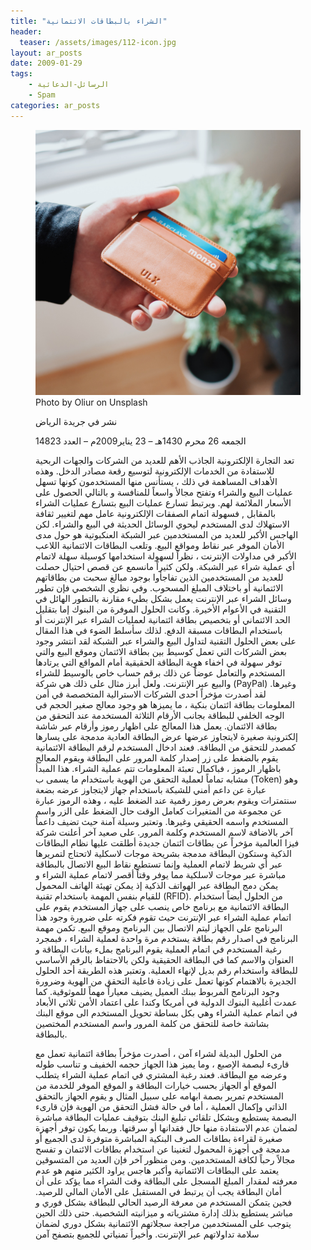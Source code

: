 ```yaml
---
title: "الشراء بالبطاقات الائتمانية"
header: 
  teaser: /assets/images/112-icon.jpg
layout: ar_posts
date: 2009-01-29
tags:
    - الرسائل-الدعائية
    - Spam
categories: ar_posts
---
```

<figure class="image">
    <a href="/assets/images//assets/images/112-icon.jpg"><img src="/assets/images/112-icon.jpg"></a>
    <figcaption>Photo by Oliur on Unsplash</figcaption>


نشر في جريدة الرياض

 الجمعه 26 محرم 1430هـ – 23 يناير2009م – العدد 14823

تعد التجارة الإلكترونية الجاذب الأهم للعديد من الشركات والجهات الربحية للاستفادة من الخدمات الإلكترونية لتوسيع رقعة مصادر الدخل. وهذه الأهداف المساهمة في ذلك ، يستأنس منها المستخدمون كونها تسهل عمليات البيع والشراء وتفتح مجالأ واسعاً للمنافسة و بالتالي الحصول على الأسعار الملائمة لهم. ويرتبط تسارع عمليات البيع بتسارع عمليات الشراء بالمقابل , فسهولة اتمام الصفقات الإلكترونية عامل مهم لتغيير ثقافة الاستهلاك لدى المستخدم ليحوي الوسائل الحديثة في البيع والشراء. لكن الهاجس الأكبر للعديد من المستخدمين عبر الشبكة العنكبوتية هو حول مدى الأمان الموفر عبر نقاط ومواقع البيع. وتلعب البطاقات الائتمانية اللاعب الأكبر في مداولات الإنترنت ، نظراً لسهولة استخدامها كوسيلة سهلة لاتمام أي عملية شراء عبر الشبكة. ولكن كثيراً مانسمع عن قصص احتيال حصلت للعديد من المستخدمين الذين تفاجأوا بوجود مبالغ سحبت من بطاقاتهم الائتمانية أو باختلاف المبلغ المسحوب. وفي نظري الشخصي فإن تطور وسائل الشراء عبر الإنترنت يعمل بشكل بطيء مقارنة بالتطور الهائل في التقنية في الأعوام الأخيرة. وكانت الحلول الموفرة من البنوك إما بتقليل الحد الائتماني أو بتخصيص بطاقة ائتمانية لعمليات الشراء عبر الإنترنت أو باستخدام البطاقات مسبقة الدفع. لذلك سأسلط الضوء في هذا المقال على بعض الحلول التقنية لتداول البيع والشراء عبر الشبكة لقد انتشر وجود بعض الشركات التي تعمل كوسيط بين بطاقة الائتمان وموقع البيع والتي توفر سهولة في اخفاء هوية البطاقة الحقيقية أمام المواقع التي يرتادها المستخدم والتعامل عوضاً عن ذلك برقم حساب خاص بالوسيط للشراء والبيع عبر الإنترنت. ولعل أبرز مثال على ذلك هي شركة (PayPal) وغيرها. لقد أصدرت مؤخراً احدى الشركات الاسترالية المتخصصة في أمن المعلومات بطاقة ائتمان بنكية ، ما يميزها هو وجود معالج صغير الحجم في الوجه الخلفي للبطاقة بجانب الأرقام الثلاثة المستخدمة عند التحقق من بطاقة الائتمان. يعمل هذا المعالج على اظهار رموز وأرقام عبر شاشة إلكترونية صغيرة لايتجاوز عرضها عرض البطاقة العادية مدمجة على يسارها كمصدر للتحقق من البطاقة. فعند ادخال المستخدم لرقم البطاقة الائتمانية يقوم بالضغط على زر إصدار كلمة المرور على البطاقة ويقوم المعالج باظهار الرموز ، فباكمال تعبئة المعلومات تتم عملية الشراء. هذا المبدأ مشابه تماماً لعملية التحقق من الهوية باستخدام ما يسمى ب (Token) وهو عبارة عن داعم أمني للشبكة باستخدام جهاز لايتجاوز عرضه بضعة سنتمترات ويقوم بعرض رموز رقمية عند الضغط عليه ، وهذه الرموز عبارة عن مجموعة من المتغيرات كعامل الوقت حال الضغط على الزر واسم المستخدم واسمه الحقيقي وغيرها. وتعتبر وسيلة آمنة حيث تضيف داعماً آخر بالاضافة لاسم المستخدم وكلمة المرور. على صعيد آخر أعلنت شركة فيزا العالمية مؤخراً عن بطاقات ائتمان جديدة أطلقت عليها نظام البطاقات الذكية وستكون البطاقة مدمجة بشريحة موجات لاسكلية لاتحتاج لتمريرها عبر أي شريط لاتمام العملية وإنما تستطيع نقاط البيع الاتصال بالبطاقة مباشرة عبر موجات لاسلكية مما يوفر وقتاً أقصر لاتمام عملية الشراء و يمكن دمج البطاقة عبر الهواتف الذكية إذ يمكن تهيئة الهاتف المحمول للقيام بنفس المهمة باستخدام تقنية (RFID). من الحلول أيضاً استخدام البطاقة الائتمانية مع برنامج خاص ينصب على جهاز المستخدم يقوم على اتمام عملية الشراء عبر الإنترنت حيث تقوم فكرته على ضرورة وجود هذا البرنامج على الجهاز ليتم الاتصال بين البرنامج وموقع البيع. تكمن مهمة البرنامج في اصدار رقم بطاقة يستخدم مرة واحدة لعملية الشراء ، فبمجرد رغبة المستخدم في اتمام العملية يقوم البرنامج بملء بيانات البطاقة و العنوان والاسم كما في البطاقة الحقيقية ولكن بالاحتفاظ بالرقم الأساسي للبطاقة واستخدام رقم بديل لإنهاء العملية. وتعتبر هذه الطريقة أحد الحلول الجديرة بالاهتمام كونها تعمل على زيادة فاعلية التحقق من الهوية وضرورة وجود البرنامج المربوط ببنك العميل يضيف معياراً مهماً للموثوقية. كما عمدت أغلبية البنوك الدولية في أمريكا وكندا على اعتماد الأمن ثلاثي الأبعاد في اتمام عملية الشراء وهي بكل بساطة تحويل المستخدم الى موقع البنك بشاشة خاصة للتحقق من كلمة المرور واسم المستخدم المختصين بالبطاقة.

من الحلول البديلة لشراء آمن ، أصدرت مؤخراً بطاقة ائتمانية تعمل مع قارىء لبصمة الإصبع ، وما يميز هذا الجهاز حجمه الخفيف و تناسب طوله وعرضه مع البطاقة. فعند رغبة المشتري في اتمام عملية الشراء يتطلب الموقع أو الجهاز بحسب خيارات البطاقة و الموقع الموفر للخدمة من المستخدم تمرير بصمة ابهامه على سبيل المثال و يقوم الجهاز بالتحقق الذاتي وإكمال العملية ، أما في حالة فشل التحقق من الهوية فإن قارىء البصمة يستطيع وبشكل تلقائي تبليغ البنك بتوقيف عمليات البطاقة مباشرة لضمان عدم الاستفادة منها حال فقدانها أو سرقتها. وربما يكون توفر أجهزة صغيرة لقراءة بطاقات الصرف البنكية المباشرة متوفرة لدى الجميع أو مدمجة في أجهزة المحمول لتغنينا عن استخدام بطاقات الائتمان و تفسح مجالاً رحباً لكافة المستخدمين. ومن منظور آخر فإن العديد من المتسوقين يعتمد على البطاقات الائتمانية وأكبر هاجس يراود الكثير منهم هو عدم معرفته لمقدار المبلغ المسجل على البطاقة وقت الشراء مما يؤكد على أن أمان البطاقة يجب أن يرتبط في المستقبل على الأمان المالي للرصيد. فحين يتمكن المستخدم من معرفة الرصيد الحالي للبطاقة بشكل فوري و مباشر يستطيع بذلك إدارة مشترياته و ميزانيته الشخصية. حتى ذلك الحين يتوجب على المستخدمين مراجعة سجلاتهم الائتمانية بشكل دوري لضمان سلامة تداولاتهم عبر الإنترنت. وأخيراً تمنياتي للجميع بتصفح آمن
